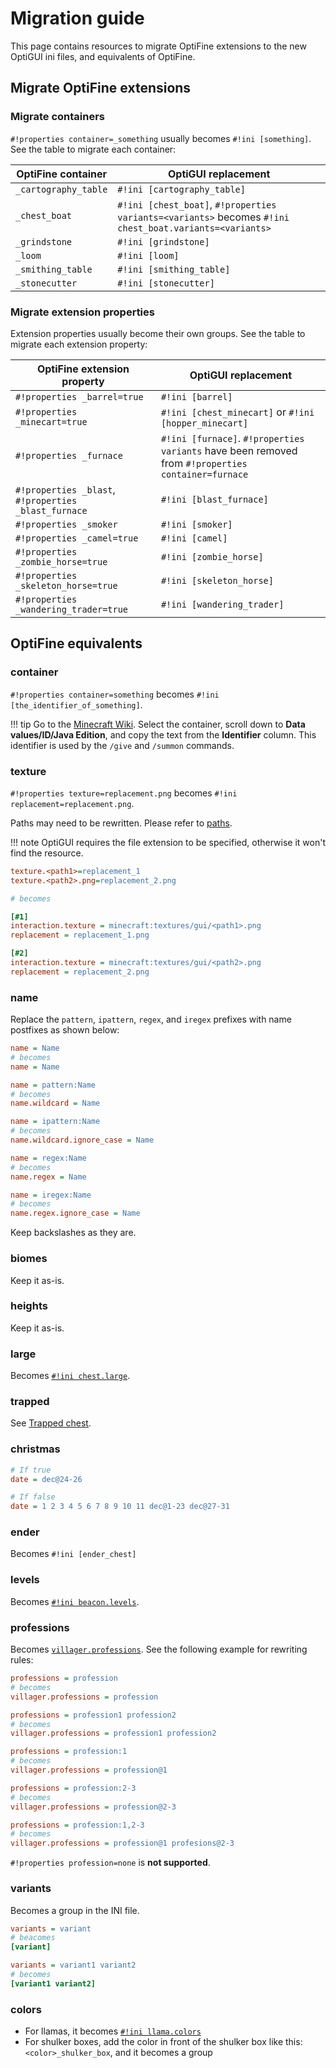 # Migration guide

This page contains resources to migrate OptiFine extensions to the new OptiGUI ini files, and equivalents of OptiFine.

## Migrate OptiFine extensions

### Migrate containers

`#!properties container=_something` usually becomes `#!ini [something]`. See the table to migrate each container:

| OptiFine container   | OptiGUI replacement                                                                                     |
|----------------------|---------------------------------------------------------------------------------------------------------|
| `_cartography_table` | `#!ini [cartography_table]`                                                                             |
| `_chest_boat`        | `#!ini [chest_boat]`, `#!properties variants=<variants>` becomes `#!ini chest_boat.variants=<variants>` |
| `_grindstone`        | `#!ini [grindstone]`                                                                                    |
| `_loom`              | `#!ini [loom]`                                                                                          |
| `_smithing_table`    | `#!ini [smithing_table]`                                                                                |
| `_stonecutter`       | `#!ini [stonecutter]`                                                                                   |

### Migrate extension properties

Extension properties usually become their own groups. See the table to migrate each extension property:

| OptiFine extension property                          | OptiGUI replacement                                                                                |
|------------------------------------------------------|----------------------------------------------------------------------------------------------------|
| `#!properties _barrel=true`                          | `#!ini [barrel]`                                                                                   |
| `#!properties _minecart=true`                        | `#!ini [chest_minecart]` or `#!ini [hopper_minecart]`                                              |
| `#!properties _furnace`                              | `#!ini [furnace]`. `#!properties variants` have been removed from `#!properties container=furnace` |
| `#!properties _blast`, `#!properties _blast_furnace` | `#!ini [blast_furnace]`                                                                            |
| `#!properties _smoker`                               | `#!ini [smoker]`                                                                                   |
| `#!properties _camel=true`                           | `#!ini [camel]`                                                                                    |
| `#!properties _zombie_horse=true`                    | `#!ini [zombie_horse]`                                                                             |
| `#!properties _skeleton_horse=true`                  | `#!ini [skeleton_horse]`                                                                           |
| `#!properties _wandering_trader=true`                | `#!ini [wandering_trader]`                                                                         |

## OptiFine equivalents

### container

`#!properties container=something` becomes `#!ini [the_identifier_of_something]`.

!!! tip
    Go to the [Minecraft Wiki](https://minecraft.fandom.com). Select the container, scroll down to **Data values/ID/Java Edition**, and copy the text from the **Identifier** column. This identifier is used by the `/give` and `/summon` commands.

### texture

`#!properties texture=replacement.png` becomes `#!ini replacement=replacement.png`.

Paths may need to be rewritten. Please refer to [paths](syntax.html#paths).

!!! note
    OptiGUI requires the file extension to be specified, otherwise it won't find the resource.

```ini
texture.<path1>=replacement_1
texture.<path2>.png=replacement_2.png

# becomes

[#1]
interaction.texture = minecraft:textures/gui/<path1>.png
replacement = replacement_1.png

[#2]
interaction.texture = minecraft:textures/gui/<path2>.png
replacement = replacement_2.png
```

### name

Replace the `pattern`, `ipattern`, `regex`, and `iregex` prefixes with name postfixes as shown below:

```ini
name = Name
# becomes
name = Name

name = pattern:Name
# becomes
name.wildcard = Name

name = ipattern:Name
# becomes
name.wildcard.ignore_case = Name

name = regex:Name
# becomes
name.regex = Name

name = iregex:Name
# becomes
name.regex.ignore_case = Name
```

Keep backslashes as they are.

### biomes

Keep it as-is.

### heights

Keep it as-is.

### large

Becomes [`#!ini chest.large`](format.html#chestlarge).

### trapped

See [Trapped chest](format.html#trapped-chest).

### christmas

```ini
# If true
date = dec@24-26

# If false
date = 1 2 3 4 5 6 7 8 9 10 11 dec@1-23 dec@27-31
```

### ender

Becomes `#!ini [ender_chest]`

### levels

Becomes [`#!ini beacon.levels`](format.html#beaconlevels).

### professions

Becomes [`villager.professions`](format.html#villagerprofessions). See the following example for rewriting rules:

```ini
professions = profession
# becomes
villager.professions = profession

professions = profession1 profession2
# becomes
villager.professions = profession1 profession2

professions = profession:1
# becomes
villager.professions = profession@1

professions = profession:2-3
# becomes
villager.professions = profession@2-3

professions = profession:1,2-3
# becomes
villager.professions = profession@1 profesions@2-3
```

`#!properties profession=none` is **not supported**.

### variants

Becomes a group in the INI file.

```ini
variants = variant
# beacomes
[variant]

variants = variant1 variant2
# becomes
[variant1 variant2]
```

### colors

* For llamas, it becomes [`#!ini llama.colors`](format.html#llamacolors)
* For shulker boxes, add the color in front of the shulker box like this: `<color>_shulker_box`, and it becomes a group
